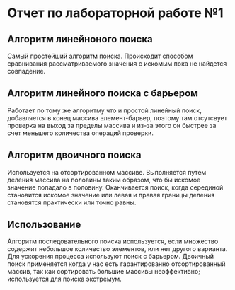 # Отчет по лабораторной работе №1

## Алгоритм линейноного поиска

Самый простейший алгоритм поиска. Происходит способом сравнивания рассматриваемого значения с искомым пока не найдется совпадение.

## Алгоритм линейного поиска с барьером

Работает по тому же алгоритму что и простой линейный поиск, добавляется в конец массива элемент-барьер, поэтому там отсутсвует проверка на выход за пределы массива и из-за этого он быстрее за счет меньшего количества операций проверки.

## Алгоритм двоичного поиска

Используется на отсортированном массиве. Выполняется путем деления массива на половины таким образом, что бы искомое значение попадало в половину. Оканчивается поиск, когда серединой становится искомое значение или левая и правая границы деления становятся практически или точно равны.

## Использование

Алгоритм последовательного поиска используется, если множество содержит небольшое количество элементов, или нет другого варианта. Для ускорения процесса используют поиск с барьером. Двоичный поиск применяется когда у нас есть гарантированно отсортированный массив, так как сортировать большие массивы неэффективно; используется для поиска экстремум.
